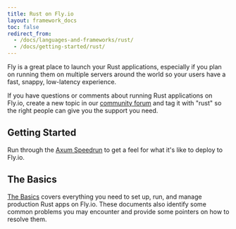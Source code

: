 ```yaml
---
title: Rust on Fly.io
layout: framework_docs
toc: false
redirect_from: 
  - /docs/languages-and-frameworks/rust/
  - /docs/getting-started/rust/
---
```


Fly is a great place to launch your Rust applications, especially if you plan on running them on multiple servers around the world so your users have a fast, snappy, low-latency experience.

If you have questions or comments about running Rust applications on Fly.io, create a new topic in our [community forum](https://community.fly.io/) and tag it with "rust" so the right people can give you the support you need. 

## Getting Started

Run through the [Axum Speedrun](/docs/rust/frameworks/axum) to get a feel for what it's like to deploy to Fly.io.

## The Basics

[The Basics](/docs/rust/the-basics/) covers everything you need to set up, run, and manage production Rust apps on Fly.io. These documents also identify some common problems you may encounter and provide some pointers on how to resolve them.
